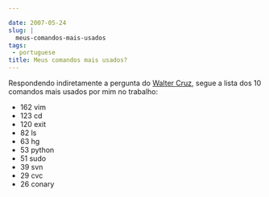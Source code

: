 ```yaml
---

date: 2007-05-24
slug: |
  meus-comandos-mais-usados
tags:
 - portuguese
title: Meus comandos mais usados?
---
```


Respondendo indiretamente a pergunta do [Walter
Cruz](http://feeds.feedburner.com/~r/walterdevlog/~3/119313659/quais_sao_os_comandos_que_voce_mais_util),
segue a lista dos 10 comandos mais usados por mim no trabalho:

-   162 vim
-   123 cd
-   120 exit
-   82 ls
-   63 hg
-   53 python
-   51 sudo
-   39 svn
-   29 cvc
-   26 conary
